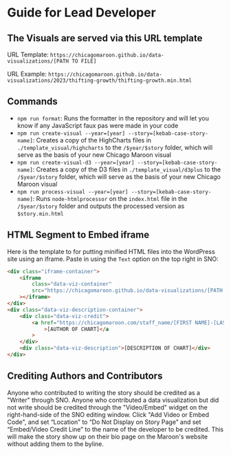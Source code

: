 # Guide for Lead Developer

## The Visuals are served via this URL template

URL Template: `https://chicagomaroon.github.io/data-visualizations/[PATH TO FILE]`

URL Example: `https://chicagomaroon.github.io/data-visualizations/2023/thifting-growth/thifting-growth.min.html`

## Commands

-   `npm run format`: Runs the formatter in the repository and will let you know if any JavaScript faux pas were made in your code
-   `npm run create-visual --year=[year] --story=[kebab-case-story-name]`: Creates a copy of the HighCharts files in `./template_visual/highcharts` to the `/$year/$story` folder, which will serve as the basis of your new Chicago Maroon visual
-   `npm run create-visual-d3 --year=[year] --story=[kebab-case-story-name]`: Creates a copy of the D3 files in `./template_visual/d3plus` to the `/$year/$story` folder, which will serve as the basis of your new Chicago Maroon visual
-   `npm run process-visual --year=[year] --story=[kebab-case-story-name]`: Runs `node-htmlprocessor` on the `index.html` file in the `/$year/$story` folder and outputs the processed version as `$story.min.html`

## HTML Segment to Embed iframe

Here is the template to for putting minified HTML files into the WordPress site using an iframe. Paste in using the `Text` option on the top right in SNO:

```html
<div class="iframe-container">
    <iframe
        class="data-viz-container"
        src="https://chicagomaroon.github.io/data-visualizations/[PATH TO MINIFIED HTML FILE]"
    ></iframe>
</div>
<div class="data-viz-description-container">
    <div class="data-viz-credit">
        <a href="https://chicagomaroon.com/staff_name/[FIRST NAME]-[LAST NAME]/"
            >[AUTHOR OF CHART]</a
        >
    </div>
    <div class="data-viz-description">[DESCRIPTION OF CHART]</div>
</div>
```

## Crediting Authors and Contributors

Anyone who contributed to writing the story should be credited as a "Writer" through SNO. Anyone who contributed a data
visualization but did not write should be credited through the "Video/Embed" widget on the right-hand-side of the SNO
editing window. Click "Add Video or Embed Code", and set “Location” to “Do Not Display on Story Page” and set
“Embed/Video Credit Line” to the name of the developer to be credited. This will make the story show up on their bio
page on the Maroon's website without adding them to the byline.
